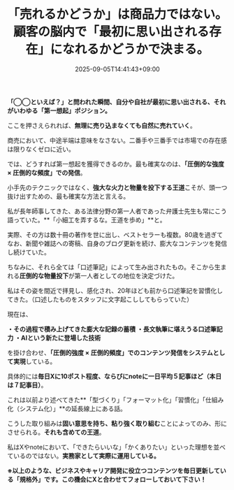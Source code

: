 ﻿---
title: "「売れるかどうか」は商品力ではない。顧客の脳内で「最初に思い出される存在」になれるかどうかで決まる。"
date: 2025-09-05T14:41:43+09:00
draft: false
---

**「◯◯といえば？」と問われた瞬間、自分や自社が最初に思い出される、それがいわゆる「第一想起」ポジション。**

ここを押さえられれば、**無理に売り込まなくても自然に売れていく**。

商売において、中途半端は意味をなさない。二番手や三番手では市場での存在感は限りなくゼロに近い。

では、どうすれば第一想起を獲得できるのか。最も確実なのは、**「圧倒的な強度 × 圧倒的な頻度」での発信**。

小手先のテクニックではなく、**強大な火力と物量を投下する王道**こそが、頭一つ抜け出すための、最も確実な方法と言える。

私が長年師事してきた、ある法律分野の第一人者であった弁護士先生も常にこう語っていた。**「小細工を弄するな。王道を歩め」**と。

実際、その方は数十冊の著作を世に出し、ベストセラーも複数。80歳を過ぎてなお、新聞や雑誌への寄稿、自身のブログ更新を続け、膨大なコンテンツを発信し続けていた。

ちなみに、それら全ては「口述筆記」によって生み出されたもの。そこから生まれる**圧倒的な物量投下**が第一人者としての地位を決定づけた。

私はその姿を間近で拝見し、感化され、20年ほども前から口述筆記を習慣化してきた。（口述したものをスタッフに文字起こししてもらっていた）

現在は、

**・その過程で積み上げてきた膨大な記録の蓄積
・長文執筆に堪えうる口述筆記力
・AIという新たに登場した技術**

を掛け合わせ、**「圧倒的強度 × 圧倒的頻度」でのコンテンツ発信をシステムとして実現**している。

具体的には**毎日Xに10ポスト程度、ならびにnoteに一日平均５記事ほど（本日は７記事目）**。

これは以前より述べてきた**「型づくり」「フォーマット化」「習慣化」「仕組み化（システム化）」**の延長線上にある話。

こうした取り組みは**固い意思を持ち、粘り強く取り組む**ことによってのみ、形にさせられる。**それも含めての王道**。

私はXやnoteにおいて、「できたらいいな」「かくありたい」といった理想を並べているのではない。**実務家として実際に運用している。**



**※以上のような、ビジネスやキャリア開発に役立つコンテンツを毎日更新している「規格外」です。この機会にXと合わせてフォローしておいて下さい！**